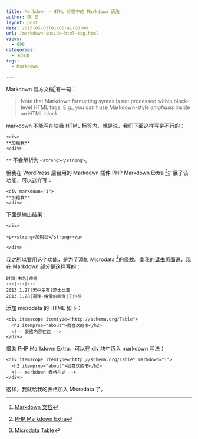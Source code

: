 ```yaml
---
title: Markdown – HTML 标签中的 Markdown 语法
author: 陈 三
layout: post
date: 2015-05-03T01:06:41+00:00
url: /markdown-inside-html-tag.html
views:
  - 698
categories:
  - 未分类
tags:
  - Markdown

---
```

Markdown 官方文档[^15813.1]有一句：

> Note that Markdown formatting syntax is not processed within block-level HTML tags. E.g., you can’t use Markdown-style _emphasis_ inside an HTML block.

markdown 不能写在块级 HTML 标签内，就是说，我们下面这样写是不行的：

    <div>
    **加粗我**
    </div>
    

`**` 不会解析为 `<strong></strong>`。

但我在 WordPress 后台用的 Markdown 插件 PHP Markdown Extra [^15813.2]扩展了该功能，可以这样写：

    <div markdown="1">
    **加粗我**
    </div>
    

下面是输出结果：

    <div>
    
    <p><strong>加粗我</strong></p>
    
    </div>
    

我之所以要用这个功能，是为了添加 Microdata [^15813.3]的缘故。拿我的[读书][1]页面说，现在 Markdown 部分是这样写的：

    时间|书名|作者
    ---|---|---
    2013.1.27|无中生有|莎士比亚
    2013.1.28|道连·格雷的画像|王尔德
    

添加 microdata 的 HTML 如下：

    <div itemscope itemtype="http://schema.org/Table">
      <h2 itemprop="about">我喜欢的书</h2>
      <!-- 表格内容在这 -->
    </div>
    

借助 PHP Markdown Extra，可以在 div 块中嵌入 markdown 写法：

    <div itemscope itemtype="http://schema.org/Table" markdown="1">
      <h2 itemprop="about">我喜欢的书</h2>
      <!-- markdown 表格在这 -->
    </div>
    

这样，我就给我的表格加入 Microdata 了。

[^15813.1]:    
    [Markdown 文档][2]

[^15813.2]:    
    [PHP Markdown Extra][3]

[^15813.3]:    
    [Microdata Table][4]

 [1]: http://www.zfanw.com/blog/read
 [2]: http://daringfireball.net/projects/markdown/syntax#html
 [3]: https://michelf.ca/projects/php-markdown/extra/#markdown-attr
 [4]: https://schema.org/Table
